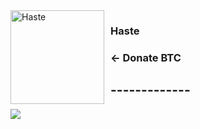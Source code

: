 
<img width="150" height="150" align="left" style="float: left; margin: 0 10px 0 0;" alt="Haste" src="https://cdn.discordapp.com/attachments/664927615034982410/823369910839017502/jhgnhg.png">  

### Haste
### ← Donate BTC
## -------------

<a href="https://github.com/deceit?tab=repositories">
  <img align="center" src="https://github-readme-stats.vercel.app/api/top-langs/?username=deceit&layout=compact&show_icons=true&title_color=fff&icon_color=79ff97&text_color=9f9f9f&bg_color=151515" />
</a>
<br>
<br>

